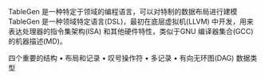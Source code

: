 TableGen 是一种特定于领域的编程语言，可以对特制的数据布局进行建模
TableGen 是一种领域特定语言(DSL)，最初在底层虚拟机(LLVM) 中开发，用来表达处理器的指令集架构(ISA) 和其他硬件特性，类似于GNU 编译器集合(GCC) 的机器描述(MD)。

四个重要的结构
• 布局和记录
• 叹号操作符
• 多记录
• 有向无环图(DAG) 数据类型